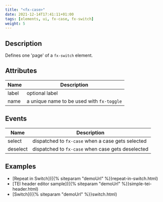 ```yaml
---
title: "<fx-case>"
date: 2021-12-14T17:41:11+01:00
tags: [elements, ui, fx-case, fx-switch]
weight: 5
---
```


## Description

Defines one 'page' of a `fx-switch` element.

## Attributes

| Name | Description |
|------|-------------|
| label | optional label |
| name | a unique name to be used with `fx-toggle` |

## Events

| Name | Description |
|------|-------------|
| select | dispatched to `fx-case` when a case gets selected |
| deselect | dispatched to `fx-case` when case gets deselected |
  
## Examples

* [Repeat in Switch]({{% siteparam "demoUrl" %}}repeat-in-switch.html)
* [TEI header editor sample]({{% siteparam "demoUrl" %}}simple-tei-header.html)
* [Switch]({{% siteparam "demoUrl" %}}switch.html)



